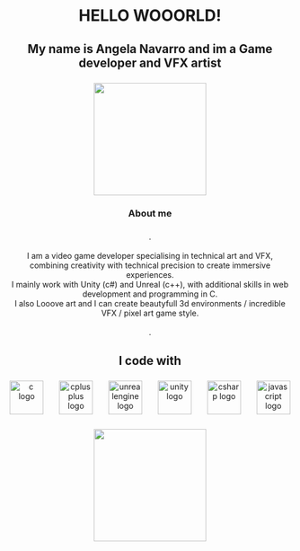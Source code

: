 <h1 align="center">HELLO WOOORLD!</h1>

###

<h2 align="center">My name is Angela Navarro and im a Game developer and VFX artist</h2>

###

<div align="center">
  <img height="200" src="https://github.com/user-attachments/assets/0e41ccdf-7e57-42aa-a856-b7eca1599d57"  />
</div>

###

<h3 align="center">About me</h3>

###

<p align="center">.<br><br>I am a video game developer specialising in technical art and VFX, combining creativity with technical precision to create immersive experiences.<br>I mainly work with Unity (c#) and Unreal (c++), with additional skills in web development and programming in C.<br>I also Looove art and I can create beautyfull 3d environments / incredible VFX / pixel art game style.<br><br>.</p>

###

<h2 align="center">I code with</h2>

###

<div align="center">
  <img src="https://cdn.jsdelivr.net/gh/devicons/devicon/icons/c/c-original.svg" height="60" alt="c logo"  />
  <img width="20" />
  <img src="https://cdn.jsdelivr.net/gh/devicons/devicon/icons/cplusplus/cplusplus-original.svg" height="60" alt="cplusplus logo"  />
  <img width="20" />
  <img src="https://cdn.jsdelivr.net/gh/devicons/devicon/icons/unrealengine/unrealengine-original.svg" height="60" alt="unrealengine logo"  />
  <img width="20" />
  <img src="https://cdn.jsdelivr.net/gh/devicons/devicon/icons/unity/unity-original.svg" height="60" alt="unity logo"  />
  <img width="20" />
  <img src="https://cdn.jsdelivr.net/gh/devicons/devicon/icons/csharp/csharp-original.svg" height="60" alt="csharp logo"  />
  <img width="20" />
  <img src="https://cdn.jsdelivr.net/gh/devicons/devicon/icons/javascript/javascript-original.svg" height="60" alt="javascript logo"  />
</div>

###

<p align="left"></p>

###

<div align="center">
  <img height="200" src="https://images.unsplash.com/photo-1579373903781-fd5c0c30c4cd?q=80&w=2574&auto=format&fit=crop&ixlib=rb-4.0.3&ixid=M3wxMjA3fDB8MHxwaG90by1wYWdlfHx8fGVufDB8fHx8fA%3D%3D"  />
</div>

###
